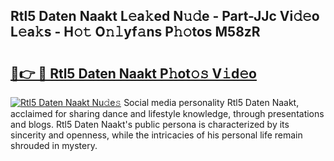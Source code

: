 ## Rtl5 Daten Naakt L𝚎a𝚔ed N𝚞𝚍e - Part-JJc Vi𝚍𝚎o L𝚎a𝚔s - H𝚘𝚝 O𝚗𝚕yf𝚊ns P𝚑𝚘tos M58zR

# <h2><a href="http://kfcd49n.oniu.top/?m=Rtl5+Daten+Naakt">🔗👉 🔴 Rtl5 Daten Naakt P𝚑ot𝚘𝚜 V𝚒d𝚎o</a></h2>

[![Rtl5 Daten Naakt Nu𝚍e𝚜](https://i.imgur.com/0qMVB7G.gif)](http://kfcd49n.oniu.top/?m=Rtl5+Daten+Naakt)
Social media personality Rtl5 Daten Naakt, acclaimed for sharing dance and lifestyle knowledge, through presentations and blogs. Rtl5 Daten Naakt's public persona is characterized by its sincerity and openness, while the intricacies of his personal life remain shrouded in mystery.  

